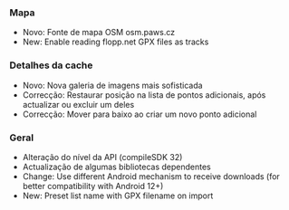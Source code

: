 ### Mapa
- Novo: Fonte de mapa OSM osm.paws.cz
- New: Enable reading flopp.net GPX files as tracks

### Detalhes da cache
- Novo: Nova galeria de imagens mais sofisticada
- Correcção: Restaurar posição na lista de pontos adicionais, após actualizar ou excluir um deles
- Correcção: Mover para baixo ao criar um novo ponto adicional

### Geral
- Alteração do nível da API (compileSDK 32)
- Actualização de algumas bibliotecas dependentes
- Change: Use different Android mechanism to receive downloads (for better compatibility with Android 12+)
- New: Preset list name with GPX filename on import
